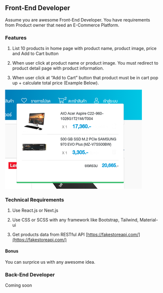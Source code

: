 ## Front-End Developer

Assume you are awesome Front-End Developer. You have requirements from Product owner that need an E-Commerce Platform.

### Features

1. List 10 products in home page with product name, product image, price and Add to Cart button

2. When user click at product name or product image. You must redirect to product detail page with product information.

3. When user click at “Add to Cart” button that product must be in cart pop up + calculate total price (Example Below).

![Cart Example](images/cart.png)

### Technical Requirements

1. Use React.js or Next.js

2. Use CSS or SCSS with any framework like Bootstrap, Tailwind, Material-ui

3. Get products data from RESTful API [https://fakestoreapi.com/](https://fakestoreapi.com/)

#### Bonus

You can surprice us with any awesome idea.

### Back-End Developer

Coming soon